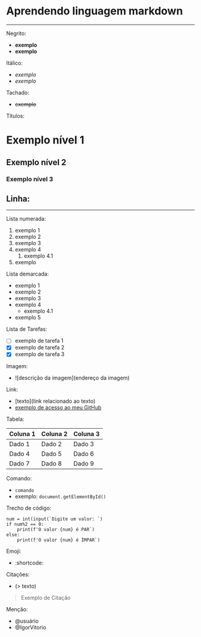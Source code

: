 # Aprendendo linguagem markdown
---
Negrito:

- **exemplo**
- __exemplo__

Itálico:

- *exemplo*
- _exemplo_

Tachado:

- ~~exemplo~~

Títulos:

# Exemplo nível 1
## Exemplo nível 2
### Exemplo nível 3

Linha:
---
***

Lista numerada:

1. exemplo 1
2. exemplo 2
3. exemplo 3
4. exemplo 4
   1. exemplo 4.1
5. exemplo

Lista demarcada:

* exemplo 1
* exemplo 2
* exemplo 3
* exemplo 4
   * exemplo 4.1
* exemplo 5

Lista de Tarefas:

- [ ] exemplo de tarefa 1
- [x] exemplo de tarefa 2
- [x] exemplo de tarefa 3

Imagem:

- ![descrição da imagem](endereço da imagem)

Link:

- [texto](link relacionado ao texto)
- [exemplo de acesso ao meu GitHub](https://github.com/IgorVitorio/)

Tabela:

Coluna 1 | Coluna 2 | Coluna 3
---|---|---
Dado 1 | Dado 2 | Dado 3
Dado 4 | Dado 5 | Dado 6
Dado 7 | Dado 8 | Dado 9

Comando:

- `comando`
- exemplo: `document.getElementById()`

Trecho de código:

```
num = int(input(`Digite um valor: `)
if num%2 == 0:
    print(f'O valor {num} é PAR`)
else:
    print(f'O valor {num} é ÍMPAR`)
```
Emoji:

- :shortcode:

Citações:

- (> texto)
> Exemplo de Citação

Menção: 

- @usuário
- @IgorVitorio


